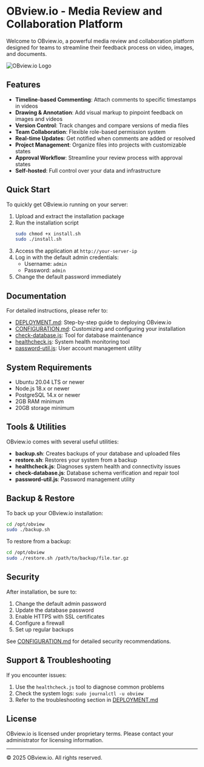 # OBview.io - Media Review and Collaboration Platform

Welcome to OBview.io, a powerful media review and collaboration platform designed for teams to streamline their feedback process on video, images, and documents.

![OBview.io Logo](https://obview.io/assets/logo.png)

## Features

- **Timeline-based Commenting**: Attach comments to specific timestamps in videos
- **Drawing & Annotation**: Add visual markup to pinpoint feedback on images and videos
- **Version Control**: Track changes and compare versions of media files
- **Team Collaboration**: Flexible role-based permission system
- **Real-time Updates**: Get notified when comments are added or resolved
- **Project Management**: Organize files into projects with customizable states
- **Approval Workflow**: Streamline your review process with approval states
- **Self-hosted**: Full control over your data and infrastructure

## Quick Start

To quickly get OBview.io running on your server:

1. Upload and extract the installation package
2. Run the installation script
   ```bash
   sudo chmod +x install.sh
   sudo ./install.sh
   ```
3. Access the application at `http://your-server-ip`
4. Log in with the default admin credentials:
   - Username: `admin`
   - Password: `admin`
5. Change the default password immediately

## Documentation

For detailed instructions, please refer to:

- [DEPLOYMENT.md](DEPLOYMENT.md): Step-by-step guide to deploying OBview.io
- [CONFIGURATION.md](CONFIGURATION.md): Customizing and configuring your installation
- [check-database.js](check-database.js): Tool for database maintenance
- [healthcheck.js](healthcheck.js): System health monitoring tool
- [password-util.js](password-util.js): User account management utility

## System Requirements

- Ubuntu 20.04 LTS or newer
- Node.js 18.x or newer
- PostgreSQL 14.x or newer
- 2GB RAM minimum
- 20GB storage minimum

## Tools & Utilities

OBview.io comes with several useful utilities:

- **backup.sh**: Creates backups of your database and uploaded files
- **restore.sh**: Restores your system from a backup
- **healthcheck.js**: Diagnoses system health and connectivity issues
- **check-database.js**: Database schema verification and repair tool
- **password-util.js**: Password management utility

## Backup & Restore

To back up your OBview.io installation:

```bash
cd /opt/obview
sudo ./backup.sh
```

To restore from a backup:

```bash
cd /opt/obview
sudo ./restore.sh /path/to/backup/file.tar.gz
```

## Security

After installation, be sure to:

1. Change the default admin password
2. Update the database password 
3. Enable HTTPS with SSL certificates
4. Configure a firewall
5. Set up regular backups

See [CONFIGURATION.md](CONFIGURATION.md) for detailed security recommendations.

## Support & Troubleshooting

If you encounter issues:

1. Use the `healthcheck.js` tool to diagnose common problems
2. Check the system logs: `sudo journalctl -u obview`
3. Refer to the troubleshooting section in [DEPLOYMENT.md](DEPLOYMENT.md)

## License

OBview.io is licensed under proprietary terms. Please contact your administrator for licensing information.

---

&copy; 2025 OBview.io. All rights reserved.